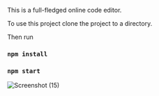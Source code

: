 This is a full-fledged online code editor.

To use this project clone the project to a directory.

Then run

### `npm install`

### `npm start`

![Screenshot (15)](https://user-images.githubusercontent.com/37154390/115262987-a9050200-a152-11eb-9bd5-4345ced27be0.png)
